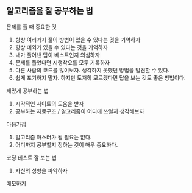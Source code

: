 ## 알고리즘을 잘 공부하는 법

문제를 풀 때 중요한 것

1. 항상 여러가지 풀이 방법이 있을 수 있다는 것을 기억하자
2. 항상 예외가 있을 수 있다는 것을 기억하자
3. 내가 풀어낸 답이 베스트인지 의심하자
4. 문제를 풀었다면 시행착오를 모두 기록하자
5. 다른 사람의 코드를 많이보자. 생각하지 못했던 방법을 발견할 수 있다.
6. 쉽게 포기하지 말자. 하지만 도저히 모르겠다면 답을 보는 것도 좋은 방법이다.

재밌게 공부하는 법

1. 시각적인 사이트의 도움을 받자
2. 공부하는 자료구조 / 알고리즘이 어디에 쓰일지 생각해보자

마음가짐

1. 알고리즘 마스터가 될 필요는 없다.
2. 어디까지 공부할지 정하는 것이 매우 중요하다.

코딩 테스트 잘 보는 법

1. 자신의 성향을 파악하자

메모하기
